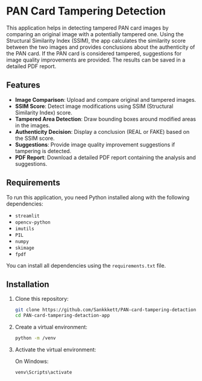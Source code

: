# PAN Card Tampering Detection

This application helps in detecting tampered PAN card images by comparing an original image with a potentially tampered one. Using the Structural Similarity Index (SSIM), the app calculates the similarity score between the two images and provides conclusions about the authenticity of the PAN card. If the PAN card is considered tampered, suggestions for image quality improvements are provided. The results can be saved in a detailed PDF report.

## Features

- **Image Comparison**: Upload and compare original and tampered images.
- **SSIM Score**: Detect image modifications using SSIM (Structural Similarity Index) score.
- **Tampered Area Detection**: Draw bounding boxes around modified areas in the images.
- **Authenticity Decision**: Display a conclusion (REAL or FAKE) based on the SSIM score.
- **Suggestions**: Provide image quality improvement suggestions if tampering is detected.
- **PDF Report**: Download a detailed PDF report containing the analysis and suggestions.

## Requirements

To run this application, you need Python installed along with the following dependencies:

- `streamlit`
- `opencv-python`
- `imutils`
- `PIL`
- `numpy`
- `skimage`
- `fpdf`

You can install all dependencies using the `requirements.txt` file.

## Installation

1. Clone this repository:

    ```bash
    git clone https://github.com/Sankkkett/PAN-card-tampering-detaction-app.git
    cd PAN-card-tampering-detaction-app
    ```

2. Create a virtual environment:

    ```bash
    python -m /venv 
    ```

3. Activate the virtual environment:
   
   On Windows:
   ```bash
   venv\Scripts\activate
